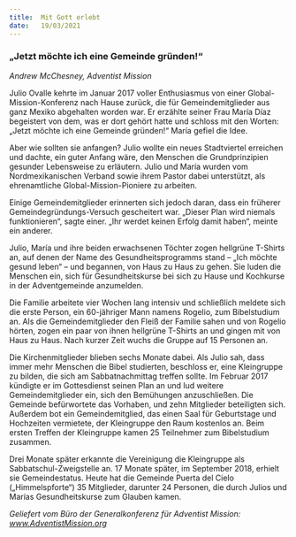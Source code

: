 ```yaml
---
title:  Mit Gott erlebt
date:   19/03/2021
---
```


### „Jetzt möchte ich eine Gemeinde gründen!“

_Andrew McChesney, Adventist Mission_

Julio Ovalle kehrte im Januar 2017 voller Enthusiasmus von einer Global-Mission-Konferenz nach Hause zurück, die für Gemeindemitglieder aus ganz Mexiko abgehalten worden war. Er erzählte seiner Frau María Díaz begeistert von dem, was er dort gehört hatte und schloss mit den Worten: „Jetzt möchte ich eine Gemeinde gründen!“ María gefiel die Idee.

Aber wie sollten sie anfangen? Julio wollte ein neues Stadtviertel erreichen und dachte, ein guter Anfang wäre, den Menschen die Grundprinzipien gesunder Lebensweise zu erläutern. Julio und María wurden vom Nordmexikanischen Verband sowie ihrem Pastor dabei unterstützt, als ehrenamtliche Global-Mission-Pioniere zu arbeiten.

Einige Gemeindemitglieder erinnerten sich jedoch daran, dass ein früherer Gemeindegründungs-Versuch gescheitert war. „Dieser Plan wird niemals funktionieren“, sagte einer. „Ihr werdet keinen Erfolg damit haben“, meinte ein anderer.

Julio, María und ihre beiden erwachsenen Töchter zogen hellgrüne T-Shirts an, auf denen der Name des Gesundheitsprogramms stand – „Ich möchte gesund leben“ – und begannen, von Haus zu Haus zu gehen. Sie luden die Menschen ein, sich für Gesundheitskurse bei sich zu Hause und Kochkurse in der Adventgemeinde anzumelden.

Die Familie arbeitete vier Wochen lang intensiv und schließlich meldete sich die erste Person, ein 60-jähriger Mann namens Rogelio, zum Bibelstudium an. Als die Gemeindemitglieder den Fleiß der Familie sahen und von Rogelio hörten, zogen ein paar von ihnen hellgrüne T-Shirts an und gingen mit von Haus zu Haus. Nach kurzer Zeit wuchs die Gruppe auf 15 Personen an.

Die Kirchenmitglieder blieben sechs Monate dabei. Als Julio sah, dass immer mehr Menschen die Bibel studierten, beschloss er, eine Kleingruppe zu bilden, die sich am Sabbatnachmittag treffen sollte. Im Februar 2017 kündigte er im Gottesdienst seinen Plan an und lud weitere Gemeindemitglieder ein, sich den Bemühungen anzuschließen. Die Gemeinde befürwortete das Vorhaben, und zehn Mitglieder beteiligten sich. Außerdem bot ein Gemeindemitglied, das einen Saal für Geburtstage und Hochzeiten vermietete, der Kleingruppe den Raum kostenlos an. Beim ersten Treffen der Kleingruppe kamen 25 Teilnehmer zum Bibelstudium zusammen.

Drei Monate später erkannte die Vereinigung die Kleingruppe als Sabbatschul-Zweigstelle an. 17 Monate später, im September 2018, erhielt sie Gemeindestatus. Heute hat die Gemeinde Puerta del Cielo („Himmelspforte“) 35 Mitglieder, darunter 24 Personen, die durch Julios und Marías Gesundheitskurse zum Glauben kamen.

_Geliefert vom Büro der Generalkonferenz für Adventist Mission: www.AdventistMission.org_